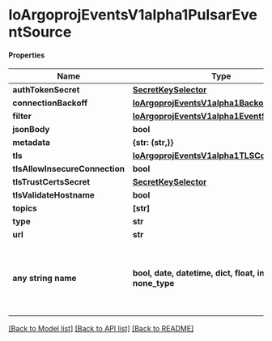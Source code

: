 # IoArgoprojEventsV1alpha1PulsarEventSource

#### Properties
Name | Type | Description | Notes
------------ | ------------- | ------------- | -------------
**authTokenSecret** | [**SecretKeySelector**](SecretKeySelector.md) |  | [optional] 
**connectionBackoff** | [**IoArgoprojEventsV1alpha1Backoff**](IoArgoprojEventsV1alpha1Backoff.md) |  | [optional] 
**filter** | [**IoArgoprojEventsV1alpha1EventSourceFilter**](IoArgoprojEventsV1alpha1EventSourceFilter.md) |  | [optional] 
**jsonBody** | **bool** |  | [optional] 
**metadata** | **{str: (str,)}** |  | [optional] 
**tls** | [**IoArgoprojEventsV1alpha1TLSConfig**](IoArgoprojEventsV1alpha1TLSConfig.md) |  | [optional] 
**tlsAllowInsecureConnection** | **bool** |  | [optional] 
**tlsTrustCertsSecret** | [**SecretKeySelector**](SecretKeySelector.md) |  | [optional] 
**tlsValidateHostname** | **bool** |  | [optional] 
**topics** | **[str]** |  | [optional] 
**type** | **str** |  | [optional] 
**url** | **str** |  | [optional] 
**any string name** | **bool, date, datetime, dict, float, int, list, str, none_type** | any string name can be used but the value must be the correct type | [optional]

[[Back to Model list]](../README.md#documentation-for-models) [[Back to API list]](../README.md#documentation-for-api-endpoints) [[Back to README]](../README.md)

